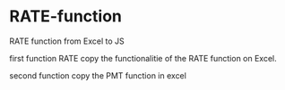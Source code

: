# RATE-function
RATE function from Excel to JS


first function RATE copy the functionalitie of the RATE function on Excel.

second function copy the PMT function in excel
